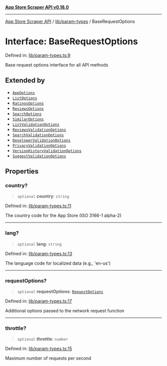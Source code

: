 [**App Store Scraper API v0.18.0**](../../../README.md)

***

[App Store Scraper API](../../../modules.md) / [lib/param-types](../README.md) / BaseRequestOptions

# Interface: BaseRequestOptions

Defined in: [lib/param-types.ts:9](https://github.com/facundoolano/app-store-scraper/blob/1e0c65b171e0bad4a38692c4616a992bb494cdd4/lib/param-types.ts#L9)

Base request options interface for all API methods

## Extended by

- [`AppOptions`](../../app/interfaces/AppOptions.md)
- [`ListOptions`](../../list/interfaces/ListOptions.md)
- [`RatingsOptions`](../../ratings/interfaces/RatingsOptions.md)
- [`ReviewsOptions`](../../reviews/interfaces/ReviewsOptions.md)
- [`SearchOptions`](../../search/interfaces/SearchOptions.md)
- [`SimilarOptions`](../../similar/interfaces/SimilarOptions.md)
- [`ListValidationOptions`](../../validators/interfaces/ListValidationOptions.md)
- [`ReviewsValidationOptions`](../../validators/interfaces/ReviewsValidationOptions.md)
- [`SearchValidationOptions`](../../validators/interfaces/SearchValidationOptions.md)
- [`DeveloperValidationOptions`](../../validators/interfaces/DeveloperValidationOptions.md)
- [`PrivacyValidationOptions`](../../validators/interfaces/PrivacyValidationOptions.md)
- [`VersionHistoryValidationOptions`](../../validators/interfaces/VersionHistoryValidationOptions.md)
- [`SuggestValidationOptions`](../../validators/interfaces/SuggestValidationOptions.md)

## Properties

### country?

> `optional` **country**: `string`

Defined in: [lib/param-types.ts:11](https://github.com/facundoolano/app-store-scraper/blob/1e0c65b171e0bad4a38692c4616a992bb494cdd4/lib/param-types.ts#L11)

The country code for the App Store (ISO 3166-1 alpha-2)

***

### lang?

> `optional` **lang**: `string`

Defined in: [lib/param-types.ts:13](https://github.com/facundoolano/app-store-scraper/blob/1e0c65b171e0bad4a38692c4616a992bb494cdd4/lib/param-types.ts#L13)

The language code for localized data (e.g., 'en-us')

***

### requestOptions?

> `optional` **requestOptions**: [`RequestOptions`](../../utils/http-client/interfaces/RequestOptions.md)

Defined in: [lib/param-types.ts:17](https://github.com/facundoolano/app-store-scraper/blob/1e0c65b171e0bad4a38692c4616a992bb494cdd4/lib/param-types.ts#L17)

Additional options passed to the network request function

***

### throttle?

> `optional` **throttle**: `number`

Defined in: [lib/param-types.ts:15](https://github.com/facundoolano/app-store-scraper/blob/1e0c65b171e0bad4a38692c4616a992bb494cdd4/lib/param-types.ts#L15)

Maximum number of requests per second
